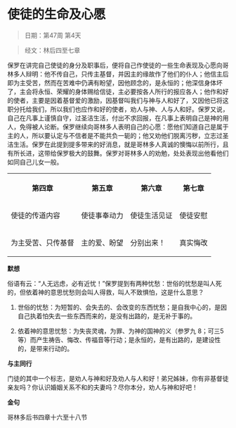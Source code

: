 # 使徒的生命及心愿

> 日期：第47周 第4天

> 经文：林后四至七章

保罗在讲完自己使徒的身分及职事后，便将自己作使徒的一些生命表现及心愿向哥林多人辩明：他不传自己，只传主基督，并因主的缘故作了他们的仆人；他信主后即为主受苦，然而在苦难中仍满有盼望，因他顾念的，是永恒的；他深信身体坏了，主会将永恒、荣耀的身体赐给信徒，主必要按各人所行的报应各人；他作和好的使者，主要是因着基督爱的激励，因基督叫我们与神与人和好了，又因他已将这职分托给我们，所以我们也应作和好的使者，劝人与神、人与人和好。保罗又说，自己在凡事上谨慎自守，过圣洁生活，付出不求回报，在凡事上表明自己是神的用人，免得被人论断。保罗继续向哥林多人表明自己的心愿：愿他们知道自己是属于主的人，所以要认定与不信者是不能共负一轭的；他又劝他们脱离污秽，立志过圣洁生活。保罗在此提到提多带来的好消息，就是哥林多人真诚的懊悔以前所行，且有所长进，这带给保罗极大的鼓舞。保罗对哥林多人的劝勉，处处表现出他看他们如同自己儿女一般。

<table>
 <tbody>
  <tr>
   <th><p>第四章</p></th>
   <th><p>第五章</p></th>
   <th><p>第六章</p></th>
   <th><p>第七章</p></th>
  </tr>
  <tr>
   <td><p>使徒的传道内容</p></td>
   <td><p>使徒事奉动力</p></td>
   <td><p>使徒生活见证</p></td>
   <td><p>使徒安慰</p></td>
  </tr>
  <tr>
   <td><p>为主受苦、只传基督</p></td>
   <td><p>主的爱、盼望</p></td>
   <td><p>分别出来！</p></td>
   <td><p>真实悔改</p></td>
  </tr>
 </tbody>
</table>

**默想**

俗语有云：“人无远虑，必有近忧！”保罗提到有两种忧愁：世俗的忧愁是叫人死的，但依着神的意思忧愁则会叫人得救，叫人不致惧怕，这是什么意思？

1. 世俗的忧愁：为短暂的、会失去的、会改变的东西忧愁；是自我中心的，是因自己执着怕失去一些东西而来的，是没有出路的，是无补于事的。

2. 依着神的意思忧愁：为失丧灵魂，为罪、为神的国神的义（参罗九 8；可三5等）而产生祷告、悔改、传福音等行动；是永恒的，是有出路的，是建设性的，是带来行动的。

**与主同行**

门徒的其中一个标志，是劝人与神和好及劝人与人和好！弟兄姊妹，你有非基督徒亲友吗？你认识婚姻关系不和的夫妻吗？尽你本分，劝人与神和好吧！

**金句**

哥林多后书四章十六至十八节



